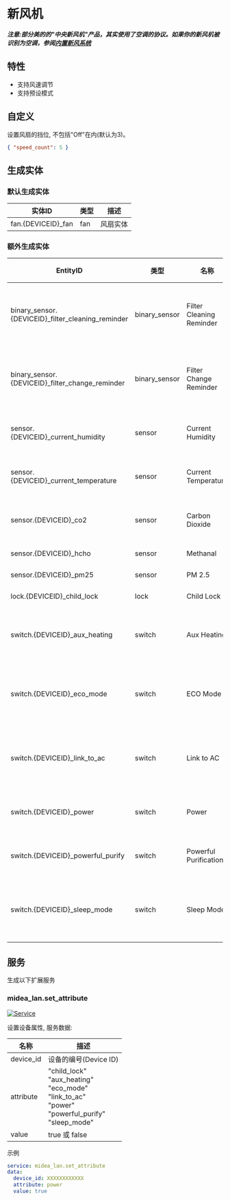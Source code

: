 # 新风机

**_注意:部分美的的"中央新风机"产品，其实使用了空调的协议。如果你的新风机被识别为空调，参阅[内置新风系统](AC_hans.md#%E5%86%85%E7%BD%AE%E6%96%B0%E9%A3%8E%E7%B3%BB%E7%BB%9F)_**

## 特性

- 支持风速调节
- 支持预设模式

## 自定义

设置风扇的挡位, 不包括"Off"在内(默认为3)。

```json
{ "speed_count": 5 }
```

## 生成实体

### 默认生成实体

| 实体ID              | 类型 | 描述     |
| ------------------- | ---- | -------- |
| fan.{DEVICEID}\_fan | fan  | 风扇实体 |

### 额外生成实体

| EntityID                                           | 类型          | 名称                     | 描述         |
| -------------------------------------------------- | ------------- | ------------------------ | ------------ |
| binary_sensor.{DEVICEID}\_filter_cleaning_reminder | binary_sensor | Filter Cleaning Reminder | 滤芯清洁提醒 |
| binary_sensor.{DEVICEID}\_filter_change_reminder   | binary_sensor | Filter Change Reminder   | 滤芯更换提醒 |
| sensor.{DEVICEID}\_current_humidity                | sensor        | Current Humidity         | 当前湿度     |
| sensor.{DEVICEID}\_current_temperature             | sensor        | Current Temperature      | 当前温度     |
| sensor.{DEVICEID}\_co2                             | sensor        | Carbon Dioxide           | 二氧化碳     |
| sensor.{DEVICEID}\_hcho                            | sensor        | Methanal                 | 甲醛         |
| sensor.{DEVICEID}\_pm25                            | sensor        | PM 2.5                   | PM 2.5       |
| lock.{DEVICEID}\_child_lock                        | lock          | Child Lock               | 童锁         |
| switch.{DEVICEID}\_aux_heating                     | switch        | Aux Heating              | 电辅热开关   |
| switch.{DEVICEID}\_eco_mode                        | switch        | ECO Mode                 | 节能模式开关 |
| switch.{DEVICEID}\_link_to_ac                      | switch        | Link to AC               | 空调联动开关 |
| switch.{DEVICEID}\_power                           | switch        | Power                    | 电源开关     |
| switch.{DEVICEID}\_powerful_purify                 | switch        | Powerful Purification    | 强净开关     |
| switch.{DEVICEID}\_sleep_mode                      | switch        | Sleep Mode               | 睡眠模式开关 |

## 服务

生成以下扩展服务

### midea_lan.set_attribute

[![Service](https://my.home-assistant.io/badges/developer_call_service.svg)](https://my.home-assistant.io/redirect/developer_call_service/?service=midea_lan.set_attribute)

设置设备属性, 服务数据:

| 名称      | 描述                                                                                                              |
| --------- | ----------------------------------------------------------------------------------------------------------------- |
| device_id | 设备的编号(Device ID)                                                                                             |
| attribute | "child_lock"<br/>"aux_heating"<br/>"eco_mode"<br/>"link_to_ac"<br/>"power"<br/>"powerful_purify"<br/>"sleep_mode" |
| value     | true 或 false                                                                                                     |

示例

```yaml
service: midea_lan.set_attribute
data:
  device_id: XXXXXXXXXXXX
  attribute: power
  value: true
```
